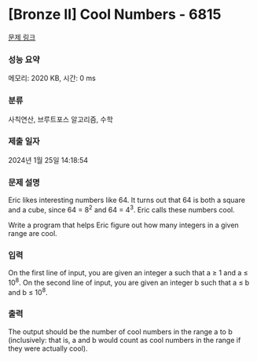 # [Bronze II] Cool Numbers - 6815 

[문제 링크](https://www.acmicpc.net/problem/6815) 

### 성능 요약

메모리: 2020 KB, 시간: 0 ms

### 분류

사칙연산, 브루트포스 알고리즘, 수학

### 제출 일자

2024년 1월 25일 14:18:54

### 문제 설명

<p>Eric likes interesting numbers like 64. It turns out that 64 is both a square and a cube, since 64 = 8<sup>2</sup> and 64 = 4<sup>3</sup>. Eric calls these numbers cool.</p>

<p>Write a program that helps Eric figure out how many integers in a given range are cool.</p>

### 입력 

 <p>On the first line of input, you are given an integer a such that a ≥ 1 and a ≤ 10<sup>8</sup>. On the second line of input, you are given an integer b such that a ≤ b and b ≤ 10<sup>8</sup>.</p>

### 출력 

 <p>The output should be the number of cool numbers in the range a to b (inclusively: that is, a and b would count as cool numbers in the range if they were actually cool).</p>

